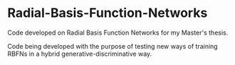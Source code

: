 # Radial-Basis-Function-Networks
Code developed on Radial Basis Function Networks for my Master's thesis.

Code being developed with the purpose of testing new ways of training RBFNs in a hybrid generative-discriminative way.

